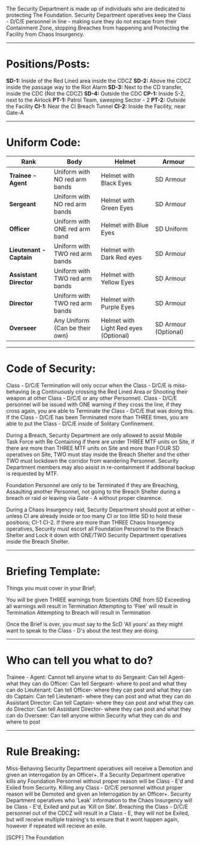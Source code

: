 The Security Department is made up of individuals who are dedicated to protecting The Foundation. Security Department operatives keep the Class - D/C/E personnel in line - making sure they do not escape from their Containment Zone, stopping Breaches from happening and Protecting the Facility from Chaos Insurgency.

-------------------------------------------------------------------------------

# Positions/Posts:

**SD-1:** Inside of the Red Lined area inside the CDCZ
**SD-2:** Above the CDCZ inside the passage way to the Riot Alarm
**SD-3:** Next to the CD transfer, inside the CDC (Not the CDCZ)
**SD-4:** Outside the CDC
**CP-1:** Inside S-2, next to the Airlock
**PT-1:** Patrol Team, sweeping Sector - 2
**PT-2:** Outside the Facility
**CI-1:** Near the CI Breach Tunnel
**CI-2:** Inside the Facility, near Gate-A

-------------------------------------------------------------------------------

# Uniform Code:

**Rank** | **Body** | **Helmet** | **Armour**
---------- | -------- | ---------- | ----------
**Trainee - Agent** | Uniform with NO red arm bands | Helmet with Black Eyes | SD Armour
**Sergeant** | Uniform with NO red arm bands | Helmet with Green Eyes | SD Armour
**Officer** | Uniform with ONE red arm band | Helmet with Blue Eyes | SD Uniform
**Lieutenant - Captain** | Uniform with TWO red arm bands | Helmet with Dark Red eyes | SD Armour
**Assistant Director** | Uniform with TWO red arm bands | Helmet with Yellow Eyes | SD Armour
**Director** | Uniform with TWO red arm bands | Helmet with Purple Eyes | SD Armour
**Overseer** | Any Uniform (Can be their own) | Helmet with Light Red eyes (Optional) | SD Armour (Optional)

-------------------------------------------------------------------------------

# Code of Security:

Class - D/C/E Termination will only occur when the Class - D/C/E is miss-behaving (e.g Continuously crossing the Red Lined Area or Shooting their weapon at other Class - D/C/E or any other Personnel). Class - D/C/E personnel will be issued with ONE warning if they cross the line, if they cross again, you are able to Terminate the Class - D/C/E that was doing this. If the Class - D/C/E has been Terminated more than THREE times, you are able to put the Class - D/C/E inside of Solitary Confinement.

During a Breach, Security Department are only allowed to assist Mobile Task Force with Re Containing if there are under THREE MTF units on Site, if there are more than THREE MTF units on Site and more than FOUR SD operatives on Site, TWO must stay inside the Breach Shelter and the other TWO must lockdown the corridor from wandering Personnel.
Security Department members may also assist in re-containment if additional backup is requested by MTF.

Foundation Personnel are only to be Terminated if they are Breaching, Assaulting another Personnel, not going to the Breach Shelter during a breach or raid or leaving via Gate - A without proper clearence.

During a Chaos Insurgency raid, Security Department should post at either - unless CI are already inside or too many CI or too little SD to hold these positions;
CI-1
CI-2.
If there are more than THREE Chaos Insurgency operatives, Security must escort all Foundation Personnel to the Breach Shelter and Lock it down with ONE/TWO Security Department operatives inside the Breach Shelter.

-------------------------------------------------------------------------------

# Briefing Template:

Things you must cover in your Brief;

You will be given THREE warnings from Scientists ONE from SD
Exceeding all warnings will result in Termination
Attempting to 'Flee' will result in Termination
Attempting to Breach will result in Termination

Once the Brief is over, you must say to the ScD 'All yours' as they might want to speak to the Class - D's about the test they are doing.

-------------------------------------------------------------------------------

# Who can tell you what to do?

Trainee - Agent: Cannot tell anyone what to do
Sergeant: Can tell Agent- what they can do
Officer: Can tell Sergeant- where to post and what they can do
Lieutenant: Can tell Officer- where they can post and what they can do
Captain: Can tell Lieutenant- where they can post and what they can do
Assistant Director: Can tell Captain- where they can post and what they can do
Director: Can tell Assistant Director- where they can post and what they can do
Overseer: Can tell anyone within Security what they can do and where to post

-------------------------------------------------------------------------------

# Rule Breaking:

Miss-Behaving Security Department operatives will receive a Demotion and given an interrogation by an Officer+. 
If a Security Department operative kills any Foundation Personnel without proper reason will be Class - E'd and Exiled from Security.
Killing any Class - D/C/E personnel without proper reason will be Demoted and given an Interrogation by an Officer+.
Security Department operatives who 'Leak' information to the Chaos Insurgency will be Class - E'd, Exiled and put as 'Kill on Site'.
Breaching the Class - D/C/E personnel out of the CDCZ will result in a Class - E, they will not be Exiled, but will receive multiple training's to ensure that it wont happen again, however if repeated will recieve an exile.


[SCPF] The Foundation  
